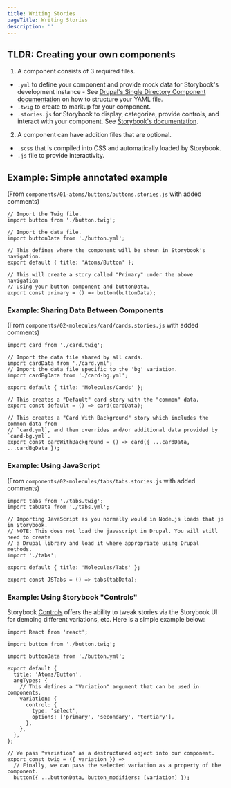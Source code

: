 ```yaml
---
title: Writing Stories
pageTitle: Writing Stories
description: ''
---
```


## TLDR: Creating your own components
1. A component consists of 3 required files.
  - `.yml` to define your component and provide mock data for Storybook's development instance - See [Drupal's Single Directory Component documentation](https://www.drupal.org/node/3352951) on how to structure your YAML file.
  - `.twig` to create to markup for your component.
  - `.stories.js` for Storybook to display, categorize, provide controls, and interact with your component. See [Storybook's documentation](https://storybook.js.org/docs/writing-stories).
2. A component can have addition files that are optional.
  - `.scss` that is compiled into CSS and automatically loaded by Storybook.
  - `.js` file to provide interactivity.

## Example: Simple annotated example

(From `components/01-atoms/buttons/buttons.stories.js` with added comments)

```
// Import the Twig file.
import button from './button.twig';

// Import the data file.
import buttonData from './button.yml';

// This defines where the component will be shown in Storybook's navigation.
export default { title: 'Atoms/Button' };

// This will create a story called "Primary" under the above navigation
// using your button component and buttonData.
export const primary = () => button(buttonData);

```

### Example: Sharing Data Between Components

(From `components/02-molecules/card/cards.stories.js` with added comments)

```
import card from './card.twig';

// Import the data file shared by all cards.
import cardData from './card.yml';
// Import the data file specific to the 'bg' variation.
import cardBgData from './card-bg.yml';

export default { title: 'Molecules/Cards' };

// This creates a "Default" card story with the "common" data.
export const default = () => card(cardData);

// This creates a "Card With Background" story which includes the common data from
// `card.yml`, and then overrides and/or additional data provided by `card-bg.yml`.
export const cardWithBackground = () => card({ ...cardData, ...cardBgData });

```

### Example: Using JavaScript

(From `components/02-molecules/tabs/tabs.stories.js` with added comments)

```
import tabs from './tabs.twig';
import tabData from './tabs.yml';

// Importing JavaScript as you normally would in Node.js loads that js in Storybook.
// NOTE: This does not load the javascript in Drupal. You will still need to create
// a Drupal library and load it where appropriate using Drupal methods.
import './tabs';

export default { title: 'Molecules/Tabs' };

export const JSTabs = () => tabs(tabData);

```

### Example: Using Storybook "Controls"

Storybook [Controls](https://storybook.js.org/docs/react/essentials/controls) offers the ability to tweak stories via the Storybook UI for demoing different variations, etc. Here is a simple example below:

```
import React from 'react';

import button from './button.twig';

import buttonData from './button.yml';

export default {
  title: 'Atoms/Button',
  argTypes: {
    // This defines a "Variation" argument that can be used in components.
    variation: {
      control: {
        type: 'select',
        options: ['primary', 'secondary', 'tertiary'],
      },
    },
  },
};

// We pass "variation" as a destructured object into our component.
export const twig = ({ variation }) =>
  // Finally, we can pass the selected variation as a property of the component.
  button({ ...buttonData, button_modifiers: [variation] });

```
